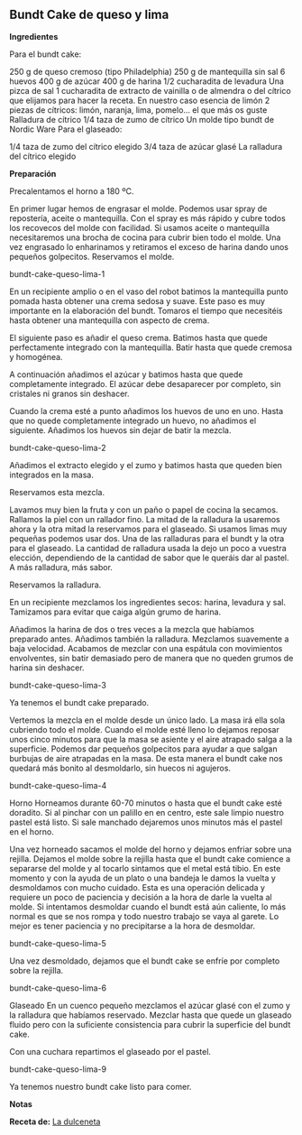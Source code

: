 ## Bundt Cake de queso y lima

**Ingredientes**

Para el bundt cake:

250 g de queso cremoso (tipo Philadelphia)
250 g de mantequilla sin sal
6 huevos
400 g de azúcar
400 g de harina
1/2  cucharadita de levadura
Una pizca de sal
1 cucharadita de extracto de vainilla o de almendra o del cítrico que elijamos para hacer la receta. En nuestro caso esencia de limón
2 piezas de cítricos: limón, naranja, lima, pomelo… el que más os guste
Ralladura de cítrico
1/4 taza de zumo de cítrico
Un molde tipo bundt de Nordic Ware
Para el glaseado:

1/4 taza de zumo del cítrico elegido
3/4 taza de azúcar glasé
La ralladura del cítrico elegido

**Preparación**

Precalentamos el horno a 180 ºC.

En primer lugar hemos de engrasar el molde. Podemos usar spray de repostería, aceite o mantequilla. Con el spray es más rápido y cubre todos los recovecos del molde con facilidad. Si usamos aceite o mantequilla necesitaremos una brocha de cocina para cubrir bien todo el molde. Una vez engrasado lo enharinamos y retiramos el exceso de harina dando unos pequeños golpecitos.  Reservamos el molde.

bundt-cake-queso-lima-1

En un recipiente amplio o en el vaso del robot batimos la mantequilla punto pomada hasta obtener una crema sedosa y suave. Este paso es muy importante en la elaboración del bundt. Tomaros el tiempo que necesitéis hasta obtener una mantequilla con aspecto de crema.

El siguiente paso es añadir el queso crema. Batimos hasta que quede perfectamente integrado con la mantequilla. Batir hasta que quede cremosa y homogénea.

A continuación añadimos el azúcar y batimos hasta que quede completamente integrado. El azúcar debe desaparecer por completo, sin cristales ni granos sin deshacer.

Cuando la crema esté a punto añadimos los huevos de uno en uno. Hasta que no quede completamente integrado un huevo, no añadimos el siguiente. Añadimos los huevos sin dejar de batir la mezcla.

bundt-cake-queso-lima-2

Añadimos el extracto elegido y el zumo y batimos hasta que queden bien integrados en la masa.

Reservamos esta mezcla.

Lavamos muy bien la fruta y con un paño o papel de cocina la secamos. Rallamos la piel con un rallador fino. La mitad de la ralladura la usaremos ahora y la otra mitad la reservamos para el glaseado. Si usamos limas muy pequeñas podemos usar dos. Una de las ralladuras para el bundt y la otra para el glaseado. La cantidad de ralladura usada la dejo un poco a vuestra elección, dependiendo de la cantidad de sabor que le queráis dar al pastel. A más ralladura, más sabor.

Reservamos la ralladura.

En un recipiente mezclamos los ingredientes secos: harina, levadura y sal. Tamizamos para evitar que caiga algún grumo de harina.

Añadimos la harina de dos o tres veces a la mezcla que habíamos preparado antes. Añadimos también la ralladura. Mezclamos suavemente a baja velocidad. Acabamos de mezclar con una espátula con movimientos envolventes, sin batir demasiado pero de manera que no queden grumos de harina sin deshacer.

bundt-cake-queso-lima-3

Ya tenemos el bundt cake preparado.

Vertemos la mezcla en el molde desde un único lado. La masa irá ella sola cubriendo todo el molde. Cuando el molde esté lleno lo dejamos reposar unos cinco minutos para que la masa se asiente y el aire atrapado salga a la superficie. Podemos dar pequeños golpecitos para ayudar a que salgan burbujas de aire atrapadas en la masa. De esta manera el bundt cake nos quedará más bonito al desmoldarlo, sin huecos ni agujeros.

bundt-cake-queso-lima-4

Horno
Horneamos durante 60-70 minutos o hasta que el bundt cake esté doradito. Si al pinchar con un palillo en en centro, este sale limpio nuestro pastel está listo. Si sale manchado dejaremos unos minutos más el pastel en el horno.

Una vez horneado sacamos el molde del horno y dejamos enfriar sobre una rejilla. Dejamos el molde sobre la rejilla hasta que el bundt cake comience a separarse del molde y al tocarlo sintamos que el metal está tibio. En este momento y con la ayuda de un plato o una bandeja le damos la vuelta y desmoldamos con mucho cuidado. Esta es una operación delicada y requiere un poco de paciencia y decisión a la hora de darle la vuelta al molde. Si intentamos desmoldar cuando el bundt está aún caliente, lo más normal es que se nos rompa y todo nuestro trabajo se vaya al garete. Lo mejor es tener paciencia y no precipitarse a la hora de desmoldar.

bundt-cake-queso-lima-5

Una vez desmoldado, dejamos que el bundt cake se enfríe por completo sobre la rejilla.

bundt-cake-queso-lima-6

Glaseado
En un cuenco pequeño mezclamos el azúcar glasé con el zumo y la ralladura que habíamos reservado. Mezclar hasta que quede un glaseado fluido pero con la suficiente consistencia para cubrir la superficie del bundt cake.

Con una cuchara repartimos el glaseado por el pastel.

bundt-cake-queso-lima-9

Ya tenemos nuestro bundt cake listo para comer.

**Notas**



**Receta de:** [La dulceneta](http://www.ladulceneta.es/bundt-cake-de-queso-y-lima)